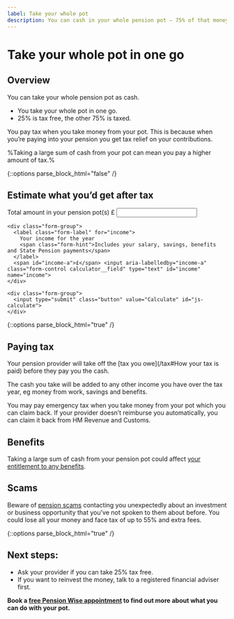 ```yaml
---
label: Take your whole pot
description: You can cash in your whole pension pot – 75% of that money is taxable.
---
```


<div class="circle circle--m circle--whole-pot"></div>

# Take your whole pot in one go

## Overview

You can take your whole pension pot as cash.

- You take your whole pot in one go.
- 25% is tax free, the other 75% is taxed.

You pay tax when you take money from your pot. This is because when you’re paying into your pension you get tax relief on your contributions.

%Taking a large sum of cash from your pot can mean you pay a higher amount of tax.%

{::options parse_block_html="false" /}
<div class="calculator calculator--in-article calculator--whole-pot js-take-whole-pot-calculator">
  <h2 id="estimate-what-you-would-get-after-tax">Estimate what you’d get after tax</h2>

  <form action="/take-whole-pot/results#find-out-what-you-would-get-after-tax" method="get">
    <div class="form-group">
      <label class="form-label" for="pot">
        Total amount in your pension pot(s)
      </label>
      <span id="pot-a">£</span> <input aria-labelledby="pot-a" class="form-control calculator__field" type="text" id="pot" name="pot">
    </div>

    <div class="form-group">
      <label class="form-label" for="income">
        Your income for the year
        <span class="form-hint">Includes your salary, savings, benefits and State Pension payments</span>
      </label>
      <span id="income-a">£</span> <input aria-labelledby="income-a" class="form-control calculator__field" type="text" id="income" name="income">
    </div>

    <div class="form-group">
      <input type="submit" class="button" value="Calculate" id="js-calculate">
    </div>
  </form>
</div>
{::options parse_block_html="true" /}

## Paying tax

Your pension provider will take off the [tax you owe](/tax#How your tax is paid) before they pay you the cash.

The cash you take will be added to any other income you have over the tax year, eg money from work, savings and benefits.

You may pay emergency tax when you take money from your pot which you can claim back. If your provider doesn’t reimburse you automatically, you can claim it back from HM Revenue and Customs.

## Benefits

Taking a large sum of cash from your pension pot could affect [your entitlement to any benefits](/benefits).

## Scams

Beware of [pension scams](/scams) contacting you unexpectedly about an investment or business opportunity that you’ve not spoken to them about before. You could lose all your money and face tax of up to 55% and extra fees.

{::options parse_block_html="true" /}
<div class="next-steps next-steps--whole-pot">

## Next steps:

- Ask your provider if you can take 25% tax free.
- If you want to reinvest the money, talk to a registered financial adviser first.

**Book a [free Pension Wise appointment](/appointments) to find out more about what you can do with your pot.**

</div>

